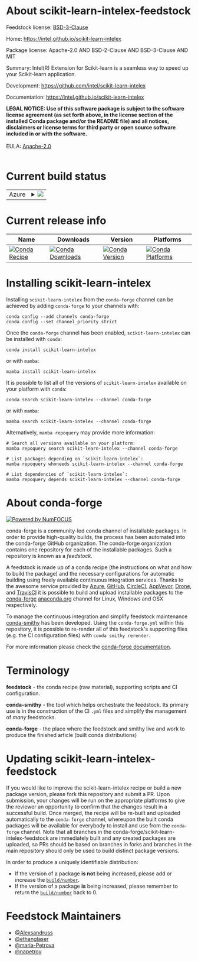 About scikit-learn-intelex-feedstock
====================================

Feedstock license: [BSD-3-Clause](https://github.com/conda-forge/scikit-learn-intelex-feedstock/blob/main/LICENSE.txt)

Home: https://intel.github.io/scikit-learn-intelex

Package license: Apache-2.0 AND BSD-2-Clause AND BSD-3-Clause AND MIT

Summary: Intel(R) Extension for Scikit-learn is a seamless way to speed up your Scikit-learn application.

Development: https://github.com/intel/scikit-learn-intelex

Documentation: https://intel.github.io/scikit-learn-intelex

<strong>LEGAL NOTICE: Use of this software package is subject to the
software license agreement (as set forth above, in the license section of
the installed Conda package and/or the README file) and all notices,
disclaimers or license terms for third party or open source software
included in or with the software.</strong>
<br/><br/>
EULA: <a href="https://opensource.org/licenses/Apache-2.0" target="_blank">Apache-2.0</a>
<br/><br/>


Current build status
====================


<table>
    
  <tr>
    <td>Azure</td>
    <td>
      <details>
        <summary>
          <a href="https://dev.azure.com/conda-forge/feedstock-builds/_build/latest?definitionId=12395&branchName=main">
            <img src="https://dev.azure.com/conda-forge/feedstock-builds/_apis/build/status/scikit-learn-intelex-feedstock?branchName=main">
          </a>
        </summary>
        <table>
          <thead><tr><th>Variant</th><th>Status</th></tr></thead>
          <tbody><tr>
              <td>linux_64_python3.10.____cpython</td>
              <td>
                <a href="https://dev.azure.com/conda-forge/feedstock-builds/_build/latest?definitionId=12395&branchName=main">
                  <img src="https://dev.azure.com/conda-forge/feedstock-builds/_apis/build/status/scikit-learn-intelex-feedstock?branchName=main&jobName=linux&configuration=linux%20linux_64_python3.10.____cpython" alt="variant">
                </a>
              </td>
            </tr><tr>
              <td>linux_64_python3.11.____cpython</td>
              <td>
                <a href="https://dev.azure.com/conda-forge/feedstock-builds/_build/latest?definitionId=12395&branchName=main">
                  <img src="https://dev.azure.com/conda-forge/feedstock-builds/_apis/build/status/scikit-learn-intelex-feedstock?branchName=main&jobName=linux&configuration=linux%20linux_64_python3.11.____cpython" alt="variant">
                </a>
              </td>
            </tr><tr>
              <td>linux_64_python3.12.____cpython</td>
              <td>
                <a href="https://dev.azure.com/conda-forge/feedstock-builds/_build/latest?definitionId=12395&branchName=main">
                  <img src="https://dev.azure.com/conda-forge/feedstock-builds/_apis/build/status/scikit-learn-intelex-feedstock?branchName=main&jobName=linux&configuration=linux%20linux_64_python3.12.____cpython" alt="variant">
                </a>
              </td>
            </tr><tr>
              <td>linux_64_python3.9.____cpython</td>
              <td>
                <a href="https://dev.azure.com/conda-forge/feedstock-builds/_build/latest?definitionId=12395&branchName=main">
                  <img src="https://dev.azure.com/conda-forge/feedstock-builds/_apis/build/status/scikit-learn-intelex-feedstock?branchName=main&jobName=linux&configuration=linux%20linux_64_python3.9.____cpython" alt="variant">
                </a>
              </td>
            </tr><tr>
              <td>win_64_python3.10.____cpython</td>
              <td>
                <a href="https://dev.azure.com/conda-forge/feedstock-builds/_build/latest?definitionId=12395&branchName=main">
                  <img src="https://dev.azure.com/conda-forge/feedstock-builds/_apis/build/status/scikit-learn-intelex-feedstock?branchName=main&jobName=win&configuration=win%20win_64_python3.10.____cpython" alt="variant">
                </a>
              </td>
            </tr><tr>
              <td>win_64_python3.11.____cpython</td>
              <td>
                <a href="https://dev.azure.com/conda-forge/feedstock-builds/_build/latest?definitionId=12395&branchName=main">
                  <img src="https://dev.azure.com/conda-forge/feedstock-builds/_apis/build/status/scikit-learn-intelex-feedstock?branchName=main&jobName=win&configuration=win%20win_64_python3.11.____cpython" alt="variant">
                </a>
              </td>
            </tr><tr>
              <td>win_64_python3.12.____cpython</td>
              <td>
                <a href="https://dev.azure.com/conda-forge/feedstock-builds/_build/latest?definitionId=12395&branchName=main">
                  <img src="https://dev.azure.com/conda-forge/feedstock-builds/_apis/build/status/scikit-learn-intelex-feedstock?branchName=main&jobName=win&configuration=win%20win_64_python3.12.____cpython" alt="variant">
                </a>
              </td>
            </tr><tr>
              <td>win_64_python3.9.____cpython</td>
              <td>
                <a href="https://dev.azure.com/conda-forge/feedstock-builds/_build/latest?definitionId=12395&branchName=main">
                  <img src="https://dev.azure.com/conda-forge/feedstock-builds/_apis/build/status/scikit-learn-intelex-feedstock?branchName=main&jobName=win&configuration=win%20win_64_python3.9.____cpython" alt="variant">
                </a>
              </td>
            </tr>
          </tbody>
        </table>
      </details>
    </td>
  </tr>
</table>

Current release info
====================

| Name | Downloads | Version | Platforms |
| --- | --- | --- | --- |
| [![Conda Recipe](https://img.shields.io/badge/recipe-scikit--learn--intelex-green.svg)](https://anaconda.org/conda-forge/scikit-learn-intelex) | [![Conda Downloads](https://img.shields.io/conda/dn/conda-forge/scikit-learn-intelex.svg)](https://anaconda.org/conda-forge/scikit-learn-intelex) | [![Conda Version](https://img.shields.io/conda/vn/conda-forge/scikit-learn-intelex.svg)](https://anaconda.org/conda-forge/scikit-learn-intelex) | [![Conda Platforms](https://img.shields.io/conda/pn/conda-forge/scikit-learn-intelex.svg)](https://anaconda.org/conda-forge/scikit-learn-intelex) |

Installing scikit-learn-intelex
===============================

Installing `scikit-learn-intelex` from the `conda-forge` channel can be achieved by adding `conda-forge` to your channels with:

```
conda config --add channels conda-forge
conda config --set channel_priority strict
```

Once the `conda-forge` channel has been enabled, `scikit-learn-intelex` can be installed with `conda`:

```
conda install scikit-learn-intelex
```

or with `mamba`:

```
mamba install scikit-learn-intelex
```

It is possible to list all of the versions of `scikit-learn-intelex` available on your platform with `conda`:

```
conda search scikit-learn-intelex --channel conda-forge
```

or with `mamba`:

```
mamba search scikit-learn-intelex --channel conda-forge
```

Alternatively, `mamba repoquery` may provide more information:

```
# Search all versions available on your platform:
mamba repoquery search scikit-learn-intelex --channel conda-forge

# List packages depending on `scikit-learn-intelex`:
mamba repoquery whoneeds scikit-learn-intelex --channel conda-forge

# List dependencies of `scikit-learn-intelex`:
mamba repoquery depends scikit-learn-intelex --channel conda-forge
```


About conda-forge
=================

[![Powered by
NumFOCUS](https://img.shields.io/badge/powered%20by-NumFOCUS-orange.svg?style=flat&colorA=E1523D&colorB=007D8A)](https://numfocus.org)

conda-forge is a community-led conda channel of installable packages.
In order to provide high-quality builds, the process has been automated into the
conda-forge GitHub organization. The conda-forge organization contains one repository
for each of the installable packages. Such a repository is known as a *feedstock*.

A feedstock is made up of a conda recipe (the instructions on what and how to build
the package) and the necessary configurations for automatic building using freely
available continuous integration services. Thanks to the awesome service provided by
[Azure](https://azure.microsoft.com/en-us/services/devops/), [GitHub](https://github.com/),
[CircleCI](https://circleci.com/), [AppVeyor](https://www.appveyor.com/),
[Drone](https://cloud.drone.io/welcome), and [TravisCI](https://travis-ci.com/)
it is possible to build and upload installable packages to the
[conda-forge](https://anaconda.org/conda-forge) [anaconda.org](https://anaconda.org/)
channel for Linux, Windows and OSX respectively.

To manage the continuous integration and simplify feedstock maintenance
[conda-smithy](https://github.com/conda-forge/conda-smithy) has been developed.
Using the ``conda-forge.yml`` within this repository, it is possible to re-render all of
this feedstock's supporting files (e.g. the CI configuration files) with ``conda smithy rerender``.

For more information please check the [conda-forge documentation](https://conda-forge.org/docs/).

Terminology
===========

**feedstock** - the conda recipe (raw material), supporting scripts and CI configuration.

**conda-smithy** - the tool which helps orchestrate the feedstock.
                   Its primary use is in the construction of the CI ``.yml`` files
                   and simplify the management of *many* feedstocks.

**conda-forge** - the place where the feedstock and smithy live and work to
                  produce the finished article (built conda distributions)


Updating scikit-learn-intelex-feedstock
=======================================

If you would like to improve the scikit-learn-intelex recipe or build a new
package version, please fork this repository and submit a PR. Upon submission,
your changes will be run on the appropriate platforms to give the reviewer an
opportunity to confirm that the changes result in a successful build. Once
merged, the recipe will be re-built and uploaded automatically to the
`conda-forge` channel, whereupon the built conda packages will be available for
everybody to install and use from the `conda-forge` channel.
Note that all branches in the conda-forge/scikit-learn-intelex-feedstock are
immediately built and any created packages are uploaded, so PRs should be based
on branches in forks and branches in the main repository should only be used to
build distinct package versions.

In order to produce a uniquely identifiable distribution:
 * If the version of a package **is not** being increased, please add or increase
   the [``build/number``](https://docs.conda.io/projects/conda-build/en/latest/resources/define-metadata.html#build-number-and-string).
 * If the version of a package **is** being increased, please remember to return
   the [``build/number``](https://docs.conda.io/projects/conda-build/en/latest/resources/define-metadata.html#build-number-and-string)
   back to 0.

Feedstock Maintainers
=====================

* [@Alexsandruss](https://github.com/Alexsandruss/)
* [@ethanglaser](https://github.com/ethanglaser/)
* [@maria-Petrova](https://github.com/maria-Petrova/)
* [@napetrov](https://github.com/napetrov/)

